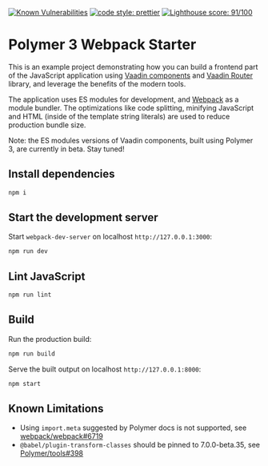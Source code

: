 [![Known Vulnerabilities](https://snyk.io/test/github/web-padawan/polymer3-webpack-starter/badge.svg)](https://snyk.io/test/github/web-padawan/polymer3-webpack-starter)
[![code style: prettier](https://img.shields.io/badge/code_style-prettier-ff69b4.svg)](https://github.com/prettier/prettier)
[![Lighthouse score: 91/100](https://lighthouse-badge.appspot.com/?score=91&compact&category=PWA)](https://github.com/ebidel/lighthouse-badge)

# Polymer 3 Webpack Starter

This is an example project demonstrating how you can build a frontend part of the JavaScript
application using [Vaadin components](https://vaadin.com/components) and [Vaadin Router](https://github.com/vaadin/vaadin-router) library, and leverage the benefits of the modern tools.

The application uses ES modules for development, and [Webpack](https://webpack.js.org) as
a module bundler. The optimizations like code splitting, minifying JavaScript and HTML
(inside of the template string literals) are used to reduce production bundle size.

Note: the ES modules versions of Vaadin components, built using Polymer 3, are currently in beta. Stay tuned!

## Install dependencies

```sh
npm i
```

## Start the development server

Start `webpack-dev-server` on localhost `http://127.0.0.1:3000`:

```sh
npm run dev
```

## Lint JavaScript

```sh
npm run lint
```


## Build

Run the production build:

```sh
npm run build
```

Serve the built output on localhost `http://127.0.0.1:8000`:

```sh
npm start
```

## Known Limitations

- Using `import.meta` suggested by Polymer docs is not supported, see [webpack/webpack#6719](https://github.com/webpack/webpack/issues/6719)
- `@babel/plugin-transform-classes` should be pinned to 7.0.0-beta.35, see [Polymer/tools#398](https://github.com/Polymer/tools/issues/398#issuecomment-395858550)
